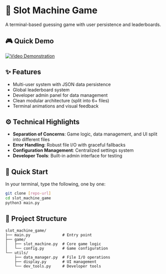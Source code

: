 # 🎰 Slot Machine Game

A terminal-based guessing game with user persistence and leaderboards.

## 🎮 Quick Demo
[![Video Demonstration](https://img.youtube.com/vi/KKmS28tzaKY/0.jpg)](https://www.youtube.com/watch?v=KKmS28tzaKY)

## ✨ Features
- Multi-user system with JSON data persistence
- Global leaderboard system
- Developer admin panel for data management
- Clean modular architecture (split into 6+ files)
- Terminal animations and visual feedback

## ⚙️ Technical Highlights
- **Separation of Concerns**: Game logic, data management, and UI split into different files
- **Error Handling**: Robust file I/O with graceful fallbacks
- **Configuration Management**: Centralized settings system
- **Developer Tools**: Built-in admin interface for testing

## 🚀 Quick Start
In your terminal, type the following, one by one:
```bash
git clone [repo-url]
cd slot_machine_game
python3 main.py
```

## 📁 Project Structure
```
slot_machine_game/
├── main.py              # Entry point
├── game/
│   ├── slot_machine.py  # Core game logic
│   └── config.py        # Game configuration
└── utils/
    ├── data_manager.py  # File I/O operations
    ├── display.py       # UI management
    └── dev_tools.py     # Developer tools
```